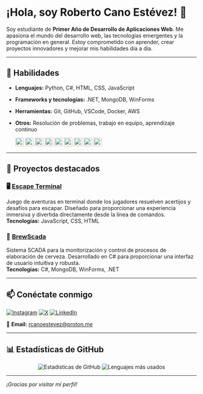 # ¡Hola, soy Roberto Cano Estévez! 👋

Soy estudiante de **Primer Año de Desarrollo de Aplicaciones Web**. Me apasiona el mundo del desarrollo web, las tecnologías emergentes y la programación en general. Estoy comprometido con aprender, crear proyectos innovadores y mejorar mis habilidades día a día.

---

## 🚀 Habilidades

- **Lenguajes:** Python, C#, HTML, CSS, JavaScript  
- **Frameworks y tecnologías:** .NET, MongoDB, WinForms  
- **Herramientas:** Git, GitHub, VSCode, Docker, AWS  
- **Otros:** Resolución de problemas, trabajo en equipo, aprendizaje continuo  

  <img src="https://img.shields.io/badge/-Python-3776AB?style=flat-square&logo=python&logoColor=white" alt="Python" height="22">
  <img src="https://img.shields.io/badge/-C%23-239120?style=flat-square&logo=c-sharp&logoColor=white" alt="C#" height="22">
  <img src="https://img.shields.io/badge/-C++-00599C?style=flat-square&logo=c%2B%2B&logoColor=white" alt="C++" height="22">
  <img src="https://img.shields.io/badge/-SQL-4479A1?style=flat-square&logo=postgresql&logoColor=white" alt="SQL" height="22">
  <img src="https://img.shields.io/badge/-.NET-512BD4?style=flat-square&logo=dotnet&logoColor=white" alt=".NET" height="22">
  <img src="https://img.shields.io/badge/-MongoDB-47A248?style=flat-square&logo=mongodb&logoColor=white" alt="MongoDB" height="22">
  <img src="https://img.shields.io/badge/-HTML5-E34F26?style=flat-square&logo=html5&logoColor=white" alt="HTML" height="22">
  <img src="https://img.shields.io/badge/-CSS3-1572B6?style=flat-square&logo=css3&logoColor=white" alt="CSS" height="22">
  <img src="https://img.shields.io/badge/-JavaScript-F7DF1E?style=flat-square&logo=javascript&logoColor=black" alt="JavaScript" height="22">

---

## 🌟 Proyectos destacados

### 🖥️ [Escape Terminal](https://github.com/robertcanoe/escape-terminal)
Juego de aventuras en terminal donde los jugadores resuelven acertijos y desafíos para escapar. Diseñado para proporcionar una experiencia inmersiva y divertida directamente desde la línea de comandos.  
**Tecnologías:** JavaScript, CSS, HTML

### 🍺 [BrewScada](https://github.com/robertcanoe/BrewScada)
Sistema SCADA para la monitorización y control de procesos de elaboración de cerveza. Desarrollado en C# para proporcionar una interfaz de usuario intuitiva y robusta.  
**Tecnologías:** C#, MongoDB, WinForms, .NET

---

## 📫 Conéctate conmigo

[![Instagram](https://img.shields.io/badge/-Instagram-E4405F?style=flat-square&logo=instagram&logoColor=white)](https://www.instagram.com/robertcano_)
[![X](https://img.shields.io/badge/-X-1DA1F2?style=flat-square&logo=x&logoColor=white)](https://twitter.com/robertcano__)
[![LinkedIn](https://img.shields.io/badge/-LinkedIn-0077B5?style=flat-square&logo=linkedin&logoColor=white)](https://www.linkedin.com/in/robertocanoe/)


📧 **Email:** [rcanoestevez@proton.me](mailto:rcanoestevez@proton.me)

---

## 📊 Estadísticas de GitHub

<div align="center">
  <img src="https://github-readme-stats.vercel.app/api?username=robertcanoe&show_icons=true&theme=onedark&hide_title=true&count_private=true&include_all_commits=true&cache_bust=123" alt="Estadísticas de GitHub">
  <img src="https://github-readme-stats.vercel.app/api/top-langs/?username=robertcanoe&layout=compact&theme=onedark&hide_title=true&langs_count=8" alt="Lenguajes más usados">
</div>

---

*¡Gracias por visitar mi perfil!*
